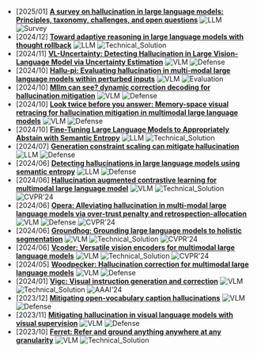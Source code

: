 - [2025/01] **[A survey on hallucination in large language models: Principles, taxonomy, challenges, and open questions](https://arxiv.org/abs/2311.05232)** ![LLM](https://img.shields.io/badge/LLM-589cf4) ![Survey](https://img.shields.io/badge/Survey-87b800)
- [2024/12] **[Toward adaptive reasoning in large language models with thought rollback](https://arxiv.org/abs/2412.19707)** ![LLM](https://img.shields.io/badge/LLM-589cf4) ![Technical_Solution](https://img.shields.io/badge/Technical_Solution-87b800)
- [2024/11] **[VL-Uncertainty: Detecting Hallucination in Large Vision-Language Model via Uncertainty Estimation](https://arxiv.org/abs/2411.11919)** ![VLM](https://img.shields.io/badge/VLM-c7688b) ![Defense](https://img.shields.io/badge/Defense-87b800)
- [2024/10] **[Hallu-pi: Evaluating hallucination in multi-modal large language models within perturbed inputs](https://arxiv.org/abs/2408.01355)** ![VLM](https://img.shields.io/badge/VLM-c7688b) ![Evaluation](https://img.shields.io/badge/Evaluation-87b800)
- [2024/10] **[Mllm can see? dynamic correction decoding for hallucination mitigation](https://arxiv.org/abs/2410.11779)** ![VLM](https://img.shields.io/badge/VLM-c7688b) ![Defense](https://img.shields.io/badge/Defense-87b800)
- [2024/10] **[Look twice before you answer: Memory-space visual retracing for hallucination mitigation in multimodal large language models](https://arxiv.org/abs/2410.03577)** ![VLM](https://img.shields.io/badge/VLM-c7688b) ![Defense](https://img.shields.io/badge/Defense-87b800)
- [2024/10] **[Fine-Tuning Large Language Models to Appropriately Abstain with Semantic Entropy](https://arxiv.org/abs/2410.17234)** ![LLM](https://img.shields.io/badge/LLM-589cf4) ![Technical_Solution](https://img.shields.io/badge/Technical_Solution-87b800)
- [2024/07] **[Generation constraint scaling can mitigate hallucination](https://arxiv.org/abs/2407.16908)** ![LLM](https://img.shields.io/badge/LLM-589cf4) ![Defense](https://img.shields.io/badge/Defense-87b800)
- [2024/06] **[Detecting hallucinations in large language models using semantic entropy](https://arxiv.org/abs/2405.19648)** ![LLM](https://img.shields.io/badge/LLM-589cf4) ![Defense](https://img.shields.io/badge/Defense-87b800)
- [2024/06] **[Hallucination augmented contrastive learning for multimodal large language model](https://openaccess.thecvf.com/content/CVPR2024/html/Jiang_Hallucination_Augmented_Contrastive_Learning_for_Multimodal_Large_Language_Model_CVPR_2024_paper.html)** ![VLM](https://img.shields.io/badge/VLM-c7688b) ![Technical_Solution](https://img.shields.io/badge/Technical_Solution-87b800) ![CVPR'24](https://img.shields.io/badge/CVPR'24-f1b800)
- [2024/06] **[Opera: Alleviating hallucination in multi-modal large language models via over-trust penalty and retrospection-allocation](https://arxiv.org/abs/2311.17911)** ![VLM](https://img.shields.io/badge/VLM-c7688b) ![Defense](https://img.shields.io/badge/Defense-87b800) ![CVPR'24](https://img.shields.io/badge/CVPR'24-f1b800)
- [2024/06] **[Groundhog: Grounding large language models to holistic segmentation](https://arxiv.org/abs/2402.16846)** ![VLM](https://img.shields.io/badge/VLM-c7688b) ![Technical_Solution](https://img.shields.io/badge/Technical_Solution-87b800) ![CVPR'24](https://img.shields.io/badge/CVPR'24-f1b800)
- [2024/06] **[Vcoder: Versatile vision encoders for multimodal large language models](https://openaccess.thecvf.com/content/CVPR2024/html/Jain_VCoder_Versatile_Vision_Encoders_for_Multimodal_Large_Language_Models_CVPR_2024_paper.html)** ![VLM](https://img.shields.io/badge/VLM-c7688b) ![Technical_Solution](https://img.shields.io/badge/Technical_Solution-87b800) ![CVPR'24](https://img.shields.io/badge/CVPR'24-f1b800)
- [2024/05] **[Woodpecker: Hallucination correction for multimodal large language models](https://arxiv.org/abs/2310.16045)** ![VLM](https://img.shields.io/badge/VLM-c7688b) ![Defense](https://img.shields.io/badge/Defense-87b800)
- [2024/01] **[Vigc: Visual instruction generation and correction](https://ojs.aaai.org/index.php/AAAI/article/view/28410)** ![VLM](https://img.shields.io/badge/VLM-c7688b) ![Technical_Solution](https://img.shields.io/badge/Technical_Solution-87b800) ![AAAI'24](https://img.shields.io/badge/AAAI'24-f1b800)
- [2023/12] **[Mitigating open-vocabulary caption hallucinations](https://arxiv.org/abs/2312.03631)** ![VLM](https://img.shields.io/badge/VLM-c7688b) ![Defense](https://img.shields.io/badge/Defense-87b800)
- [2023/11] **[Mitigating hallucination in visual language models with visual supervision](https://arxiv.org/abs/2311.16479)** ![VLM](https://img.shields.io/badge/VLM-c7688b) ![Defense](https://img.shields.io/badge/Defense-87b800)
- [2023/10] **[Ferret: Refer and ground anything anywhere at any granularity](https://arxiv.org/abs/2310.07704)** ![VLM](https://img.shields.io/badge/VLM-c7688b) ![Technical_Solution](https://img.shields.io/badge/Technical_Solution-87b800)
